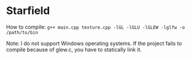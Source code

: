 # Starfield
How to compile: ```g++ main.cpp texture.cpp -lGL -lGLU -lGLEW -lglfw -o /path/to/bin```

Note: I do not support Windows operating systems. If the project fails to compile because of glew.c, you have to statically link it.
